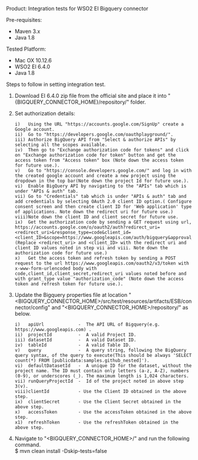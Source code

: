 Product: Integration tests for WSO2 EI Bigquery connector

Pre-requisites:

 - Maven 3.x
 - Java 1.8

Tested Platform: 

 - Mac OX 10.12.6
 - WSO2 EI 6.4.0
 - Java 1.8

Steps to follow in setting integration test.

 1. Download EI 6.4.0 zip file from the official site and place it into "{BIGQUERY_CONNECTOR_HOME}/repository/" folder.

 2. Set authorization details:
 
        i)   Using the URL "https://accounts.google.com/SignUp" create a Google account.
        ii)  Go to "https://developers.google.com/oauthplayground/".
        iii) Authorize BigQuery API from "Select & authorize APIs" by selecting all the scopes available.
        iv)  Then go to "Exchange authorization code for tokens" and click on "Exchange authorization code for token" button and get the access token from "Access token" box (Note down the access token for future use.).
        v)   Go to "https://console.developers.google.com/" and log in with the created google account and create a new project using the dropdown in the top bar(Note down the project Id for future use.). 
        vi)  Enable BigQuery API by navigating to the "APIs" tab which is under "APIs & auth" tab.
        vii) Go to "Credentials" tab which is under "APIs & auth" tab and add credentials by selecting OAuth 2.0 client ID option.( Configure consent screen and then create client ID for 'Web application' type of applications. Note down the redirect uri for future use.)
        viii)Note down the client ID and client secret for future use.
        ix)  Get the authorization code by sending a GET request using url, https://accounts.google.com/o/oauth2/auth?redirect_uri=<redirect_uri>&response_type=code&client_id=<client_ID>&scope=https://www.googleapis.com/auth/bigquery&approval_prompt=force&access_type=offline (Replace <redirect_uri> and <client_ID> with the redirect uri and client ID values noted in step vii and viii. Note down the authorization code for future use.)
        x)   Get the access token and refresh token by sending a POST request to the url https://www.googleapis.com/oauth2/v3/token with x-www-form-urlencoded body with code,client_id,client_secret,redirect_uri values noted before and with grant_type value "authorization_code" (Note down the access token and refresh token for future use.).


 3. Update the Bigquery properties file at location "<BIGQUERY_CONNECTOR_HOME>/src/test/resources/artifacts/ESB/connector/config" and "<BIGQUERY_CONNECTOR_HOME>/repository/" as below.

        i)   apiUrl             -  The API URL of Bigquery(e.g. https://www.googleapis.com) .
        ii)  projectId          -  A valid Project ID.
        iii) datasetId          -  A valid Dataset ID. 
        iv)  tableId            -  A valid Table ID.
        v)   query              -  A query string, following the BigQuery query syntax, of the query to execute(This should be always 'SELECT count(*) FROM [publicdata:samples.github_nested]').   
        vi)  defaultDatasetId   -  A unique ID for the dataset, without the project name. The ID must contain only letters (a-z, A-Z), numbers (0-9), or underscores (_). The maximum length is 1,024 characters.
        vii) runQueryProjectId  -  Id of the project noted in above step 3(v). 
        viii)clientId           - Use the Client ID obtained in the above step.
        ix)  clientSecret       - Use the Client Secret obtained in the above step.
        x)   accessToken        - Use the accessToken obtained in the above step.
        x1)  refreshToken       - Use the refreshToken obtained in the above step.

 4. Navigate to "<BIGQUERY_CONNECTOR_HOME>/" and run the following command.<br/>
     $ mvn clean install -Dskip-tests=false
